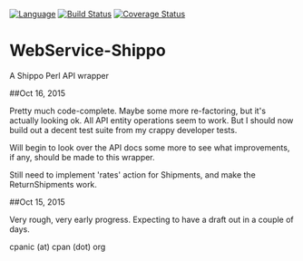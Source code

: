 [![Language](https://img.shields.io/badge/perl-v5.8%20--%20v5.20-blue.svg)](https://img.shields.io/badge/perl-v5.8%20--%20v5.20-blue.svg) [![Build Status](https://travis-ci.org/cpanic/WebService-Shippo.svg?branch=master)](https://travis-ci.org/cpanic/WebService-Shippo) [![Coverage Status](https://coveralls.io/repos/cpanic/WebService-Shippo/badge.svg?branch=master&service=github)](https://coveralls.io/github/cpanic/WebService-Shippo?branch=master)

# WebService-Shippo
A Shippo Perl API wrapper

##Oct 16, 2015

Pretty much code-complete. Maybe some more re-factoring, but it's actually
looking ok. All API entity operations seem to work. But I should now build
out a decent test suite from my crappy developer tests.

Will begin to look over the API docs some more to see what improvements, if
any, should be made to this wrapper.

Still need to implement 'rates' action for Shipments, and make the 
ReturnShipments work.

##Oct 15, 2015

Very rough, very early progress. Expecting to have a draft out in a couple of
days.

cpanic (at) cpan (dot) org
